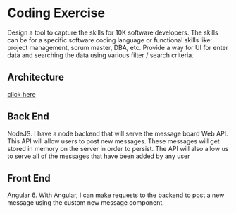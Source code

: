 # Coding Exercise

Design a tool to capture the skills for 10K software developers. The skills can be for a specific software coding language or functional skills like: project management, scrum master, DBA, etc. Provide a way for UI for enter data and searching the data using various filter / search criteria.

## Architecture 

[click here](https://www.dropbox.com/s/y8uz3y7dtol9iie/Screen%20Shot%202018-08-13%20at%205.53.22%20AM.png?dl=0)

## Back End

NodeJS. I have a node backend that will serve the message board Web API. This API will allow users to post new messages. These messages will get stored in memory on the server in order to persist. The API will also allow us to serve all of the messages that have been added by any user
  
## Front End

Angular 6. With Angular, I can make requests to the backend to post a new message using the custom new message component.
